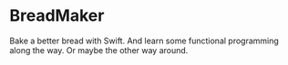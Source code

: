 # BreadMaker
Bake a better bread with Swift. And learn some functional programming along the way. Or maybe the other way around.

